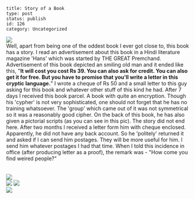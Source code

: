 ~~~~ 
title: Story of a Book
type: post
status: publish
id: 126
category: Uncategorized
~~~~

[![](http://dilawarrajput.files.wordpress.com/2011/01/img_00251.jpg?w=225)](http://dilawarrajput.files.wordpress.com/2011/01/img_00251.jpg)
\
Well, apart from being one of the oddest book I ever got close to, this
book has a story. I read an advertisement about this book in a Hindi
literature magazine 'Hans' which was started by THE GREAT Premchand.
Advertisement of this book depicted an smiling old man and it ended like
this, "**It will cost you cost Rs 39. You can also ask for credit. You
can also get it for free. But you have to promise that you'll write a
letter in this cryptic language.**" I wrote a cheque of Rs 50 and a
small letter to this guy asking for this book and whatever other stuff
of this kind he had. After 7 days I received this book parcel. A book
with quite an encryption. Though his 'cypher' is not very sophisticated,
one should not forget that he has no training whatsoever. The 'group'
which came out of it was not symmetrical so it was a reasonably good
cipher. On the back of this book, he has also given a pictorial scripts
(as you can see in this pic). The story did not end here. After two
months I received a letter form him with cheque enclosed. Apparently, he
did not have any back account. So he 'politely' returned it and asked if
I can send him postages. They will be more useful for him. I send him
whatever postages I had that time. When I told this incidence in office
(after producing letter as a proof), the remark was - "How come you find
weired people?"\
\
\
[![](http://dilawarrajput.files.wordpress.com/2011/01/img_00281.jpg?w=300)](http://dilawarrajput.files.wordpress.com/2011/01/img_00281.jpg)
\
[![](http://dilawarrajput.files.wordpress.com/2011/01/img_00271.jpg?w=300)](http://dilawarrajput.files.wordpress.com/2011/01/img_00271.jpg)
[![](http://dilawarrajput.files.wordpress.com/2011/01/img_00261.jpg?w=300)](http://dilawarrajput.files.wordpress.com/2011/01/img_00261.jpg)
\
![](https://blogger.googleusercontent.com/tracker/3794193585985230867-1737358557290154184?l=dilawarsays.blogspot.com)

